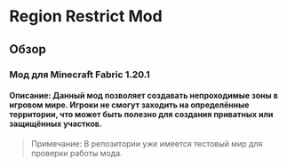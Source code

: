 # Region Restrict Mod

## Обзор

### Мод для Minecraft Fabric 1.20.1

#### Описание: Данный мод позволяет создавать непроходимые зоны в игровом мире. Игроки не смогут заходить на определённые территории, что может быть полезно для создания приватных или защищённых участков.

> Примечание: В репозитории уже имеется тестовый мир для проверки работы мода.